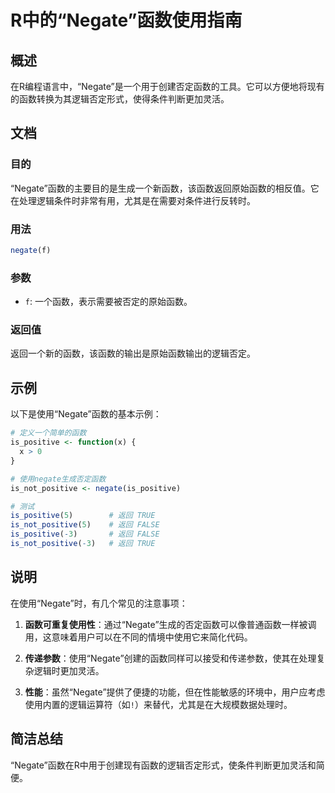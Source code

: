 <!--
Meta Description: # R中的“Negate”函数使用指南 ## 概述 在R编程语言中，“Negate”是一个用于创建否定函数的工具。它可以方便地将现有的函数转换为其逻辑否定形式，使得条件判断更加灵活。 ## 文档 ### 目的 “Negate”函数的主要目的是生成一个新函数，该函数返回原始函数的相反值。它在处理逻辑条...
Meta Keywords: negate, is_positive, is_not_positive, true, false
-->

# R中的“Negate”函数使用指南

## 概述
在R编程语言中，“Negate”是一个用于创建否定函数的工具。它可以方便地将现有的函数转换为其逻辑否定形式，使得条件判断更加灵活。

## 文档
### 目的
“Negate”函数的主要目的是生成一个新函数，该函数返回原始函数的相反值。它在处理逻辑条件时非常有用，尤其是在需要对条件进行反转时。

### 用法
```R
negate(f)
```

### 参数
- `f`: 一个函数，表示需要被否定的原始函数。

### 返回值
返回一个新的函数，该函数的输出是原始函数输出的逻辑否定。

## 示例
以下是使用“Negate”函数的基本示例：

```R
# 定义一个简单的函数
is_positive <- function(x) {
  x > 0
}

# 使用negate生成否定函数
is_not_positive <- negate(is_positive)

# 测试
is_positive(5)        # 返回 TRUE
is_not_positive(5)    # 返回 FALSE
is_positive(-3)       # 返回 FALSE
is_not_positive(-3)   # 返回 TRUE
```

## 说明
在使用“Negate”时，有几个常见的注意事项：

1. **函数可重复使用性**：通过“Negate”生成的否定函数可以像普通函数一样被调用，这意味着用户可以在不同的情境中使用它来简化代码。
   
2. **传递参数**：使用“Negate”创建的函数同样可以接受和传递参数，使其在处理复杂逻辑时更加灵活。

3. **性能**：虽然“Negate”提供了便捷的功能，但在性能敏感的环境中，用户应考虑使用内置的逻辑运算符（如`!`）来替代，尤其是在大规模数据处理时。

## 简洁总结
“Negate”函数在R中用于创建现有函数的逻辑否定形式，使条件判断更加灵活和简便。